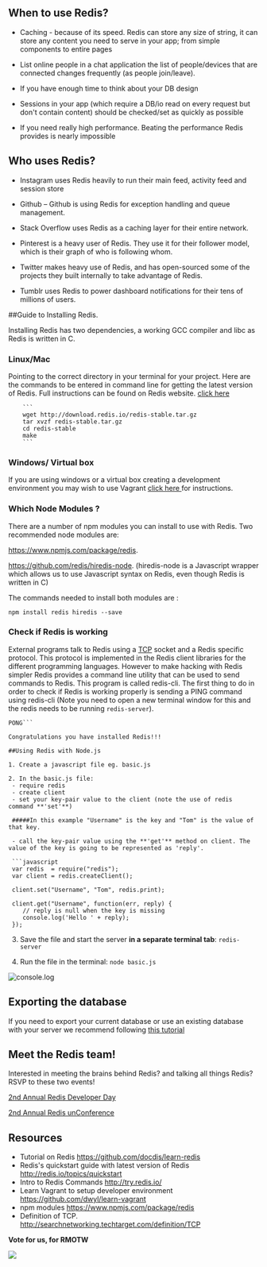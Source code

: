## When to use Redis?

- Caching - because of its speed. Redis can store any size of string, it can store any content you need to serve in your app; from simple components to entire pages

- List online people in a chat application the list of people/devices that are connected changes frequently (as people join/leave).

- If you have enough time to think about your DB design

- Sessions in your app (which require a DB/io read on every request but don't contain content) should be checked/set as quickly as possible

- If you need really high performance. Beating the performance Redis provides is nearly impossible

## Who uses Redis?

- Instagram uses Redis heavily to run their main feed, activity feed and session store

- Github – Github is using Redis for exception handling and queue management.

- Stack Overflow uses Redis as a caching layer for their entire network.
 
- Pinterest is a heavy user of Redis. They use it for their follower model, which is their graph of who is following whom.

- Twitter makes heavy use of Redis, and has open-sourced some of the projects they built internally to take advantage of Redis.

- Tumblr uses Redis to power dashboard notifications for their tens of millions of users.


##Guide to Installing Redis.

Installing Redis has two dependencies, a working GCC compiler and libc as Redis is written in C.

### Linux/Mac

Pointing to the correct directory in your terminal for your project. Here are the commands to be entered in command line for getting the latest version of Redis. Full instructions can be found on Redis website.
[click here](http://redis.io/topics/quickstart)

		```
		wget http://download.redis.io/redis-stable.tar.gz
		tar xvzf redis-stable.tar.gz
		cd redis-stable
		make
		```
		
### Windows/ Virtual box

If you are using windows or a virtual box creating a development environment you may wish to use Vagrant [click here ](https://github.com/docdis/learn-redis) for instructions.

### Which Node Modules ?  

There are a number of npm modules you can install to use with Redis.
Two recommended node modules are:  

https://www.npmjs.com/package/redis.

https://github.com/redis/hiredis-node. (hiredis-node is a Javascript wrapper which allows us to use Javascript syntax on Redis, even though Redis is written in C)

The commands needed to install both modules are : 

```npm install redis hiredis --save```

### Check if Redis is working

External programs talk to Redis using a [TCP](http://searchnetworking.techtarget.com/definition/TCP) socket and a Redis specific protocol. This protocol is implemented in the Redis client libraries for the different programming languages. However to make hacking with Redis simpler Redis provides a command line utility that can be used to send commands to Redis. This program is called redis-cli.
The first thing to do in order to check if Redis is working properly is sending a PING command using redis-cli (Note you need to open a new terminal window for this and the redis needs to be running ```redis-server```).


```$ redis-cli ping
PONG```

Congratulations you have installed Redis!!!

##Using Redis with Node.js

1. Create a javascript file eg. basic.js  

2. In the basic.js file:
 - require redis
 - create client
 - set your key-pair value to the client (note the use of redis command **'set'**)  

 #####In this example "Username" is the key and "Tom" is the value of that key.

 - call the key-pair value using the **'get'** method on client. The value of the key is going to be represented as 'reply'.

 ```javascript
 var redis  = require("redis");
 var client = redis.createClient();

 client.set("Username", "Tom", redis.print);

 client.get("Username", function(err, reply) {
    // reply is null when the key is missing
    console.log('Hello ' + reply);
 });          
 ```

3. Save the file and start the server **in a separate terminal tab**:  ```redis-server```

4. Run the file in the terminal: ```node basic.js```

![console.log](https://files.gitter.im/Jbarget/Tbs1/Screen-Shot-2015-10-05-at-16.29.11.png)


## Exporting the database

If you need to export your current database or use an existing database with your server we recommend following [this tutorial](http://redis4you.com/articles.php?id=005&name=Seamless+migration+from+one+Redis+server+to+another) 

## Meet the Redis team!

Interested in meeting the brains behind Redis? and talking all things Redis?
RSVP to these two events!

[2nd Annual Redis Developer Day](https://www.eventbrite.com/e/2nd-annual-redis-developer-day-tickets-18073905538)

[2nd Annual Redis unConference](https://www.eventbrite.com/e/2nd-annual-redis-unconference-tickets-18652995612)

## Resources

* Tutorial on Redis https://github.com/docdis/learn-redis
* Redis's quickstart guide with latest version of Redis http://redis.io/topics/quickstart
* Intro to Redis Commands http://try.redis.io/
* Learn Vagrant to setup developer environment https://github.com/dwyl/learn-vagrant
* npm modules https://www.npmjs.com/package/redis
* Definition of TCP. http://searchnetworking.techtarget.com/definition/TCP

**Vote for us, for RMOTW**

![](https://media.giphy.com/media/MhHXeM4SpKrpC/giphy.gif)
